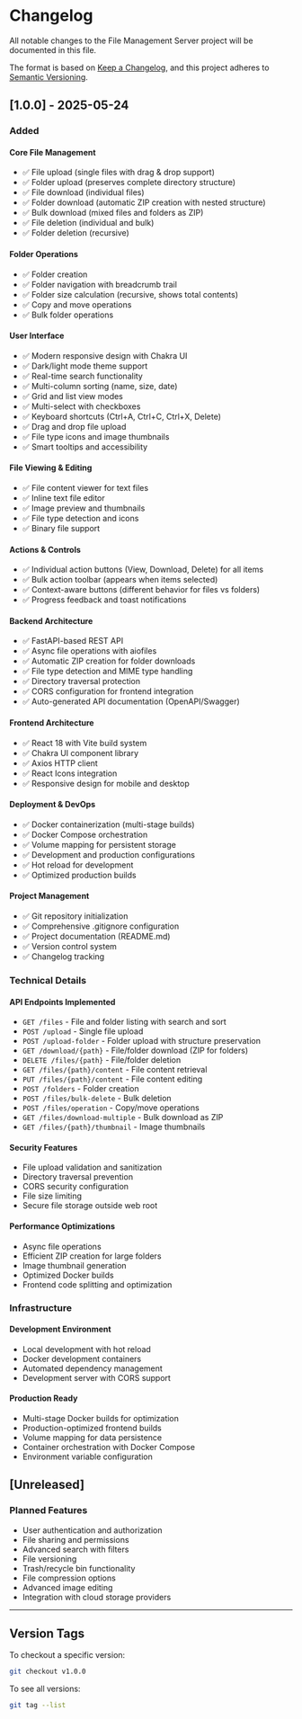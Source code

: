 # Changelog

All notable changes to the File Management Server project will be documented in this file.

The format is based on [Keep a Changelog](https://keepachangelog.com/en/1.0.0/),
and this project adheres to [Semantic Versioning](https://semver.org/spec/v2.0.0.html).

## [1.0.0] - 2025-05-24

### Added

#### Core File Management
- ✅ File upload (single files with drag & drop support)
- ✅ Folder upload (preserves complete directory structure)
- ✅ File download (individual files)
- ✅ Folder download (automatic ZIP creation with nested structure)
- ✅ Bulk download (mixed files and folders as ZIP)
- ✅ File deletion (individual and bulk)
- ✅ Folder deletion (recursive)

#### Folder Operations
- ✅ Folder creation
- ✅ Folder navigation with breadcrumb trail
- ✅ Folder size calculation (recursive, shows total contents)
- ✅ Copy and move operations
- ✅ Bulk folder operations

#### User Interface
- ✅ Modern responsive design with Chakra UI
- ✅ Dark/light mode theme support
- ✅ Real-time search functionality
- ✅ Multi-column sorting (name, size, date)
- ✅ Grid and list view modes
- ✅ Multi-select with checkboxes
- ✅ Keyboard shortcuts (Ctrl+A, Ctrl+C, Ctrl+X, Delete)
- ✅ Drag and drop file upload
- ✅ File type icons and image thumbnails
- ✅ Smart tooltips and accessibility

#### File Viewing & Editing
- ✅ File content viewer for text files
- ✅ Inline text file editor
- ✅ Image preview and thumbnails
- ✅ File type detection and icons
- ✅ Binary file support

#### Actions & Controls
- ✅ Individual action buttons (View, Download, Delete) for all items
- ✅ Bulk action toolbar (appears when items selected)
- ✅ Context-aware buttons (different behavior for files vs folders)
- ✅ Progress feedback and toast notifications

#### Backend Architecture
- ✅ FastAPI-based REST API
- ✅ Async file operations with aiofiles
- ✅ Automatic ZIP creation for folder downloads
- ✅ File type detection and MIME type handling
- ✅ Directory traversal protection
- ✅ CORS configuration for frontend integration
- ✅ Auto-generated API documentation (OpenAPI/Swagger)

#### Frontend Architecture
- ✅ React 18 with Vite build system
- ✅ Chakra UI component library
- ✅ Axios HTTP client
- ✅ React Icons integration
- ✅ Responsive design for mobile and desktop

#### Deployment & DevOps
- ✅ Docker containerization (multi-stage builds)
- ✅ Docker Compose orchestration
- ✅ Volume mapping for persistent storage
- ✅ Development and production configurations
- ✅ Hot reload for development
- ✅ Optimized production builds

#### Project Management
- ✅ Git repository initialization
- ✅ Comprehensive .gitignore configuration
- ✅ Project documentation (README.md)
- ✅ Version control system
- ✅ Changelog tracking

### Technical Details

#### API Endpoints Implemented
- `GET /files` - File and folder listing with search and sort
- `POST /upload` - Single file upload
- `POST /upload-folder` - Folder upload with structure preservation
- `GET /download/{path}` - File/folder download (ZIP for folders)
- `DELETE /files/{path}` - File/folder deletion
- `GET /files/{path}/content` - File content retrieval
- `PUT /files/{path}/content` - File content editing
- `POST /folders` - Folder creation
- `POST /files/bulk-delete` - Bulk deletion
- `POST /files/operation` - Copy/move operations
- `GET /files/download-multiple` - Bulk download as ZIP
- `GET /files/{path}/thumbnail` - Image thumbnails

#### Security Features
- File upload validation and sanitization
- Directory traversal prevention
- CORS security configuration
- File size limiting
- Secure file storage outside web root

#### Performance Optimizations
- Async file operations
- Efficient ZIP creation for large folders
- Image thumbnail generation
- Optimized Docker builds
- Frontend code splitting and optimization

### Infrastructure

#### Development Environment
- Local development with hot reload
- Docker development containers
- Automated dependency management
- Development server with CORS support

#### Production Ready
- Multi-stage Docker builds for optimization
- Production-optimized frontend builds
- Volume mapping for data persistence
- Container orchestration with Docker Compose
- Environment variable configuration

## [Unreleased]

### Planned Features
- User authentication and authorization
- File sharing and permissions
- Advanced search with filters
- File versioning
- Trash/recycle bin functionality
- File compression options
- Advanced image editing
- Integration with cloud storage providers

---

## Version Tags

To checkout a specific version:
```bash
git checkout v1.0.0
```

To see all versions:
```bash
git tag --list
```
